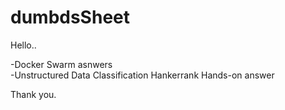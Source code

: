 # dumbdsSheet

Hello..  
  
-Docker Swarm asnwers  
-Unstructured Data Classification Hankerrank Hands-on answer  
  
  
Thank you.
